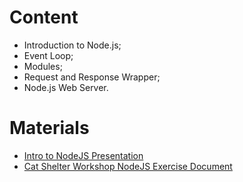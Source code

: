 # Content
- Introduction to Node.js;
- Event Loop;
- Modules;
- Request and Response Wrapper;
- Node.js Web Server.


# Materials
- [Intro to NodeJS Presentation](https://github.com/TheStormWeaver/Front-End/files/7383350/01.Intro-to-NodeJS.pptx)
- [Cat Shelter Workshop NodeJS Exercise Document](https://github.com/TheStormWeaver/Front-End/files/7383351/01.Cat-Shelter-Workshop-NodeJS.docx)

